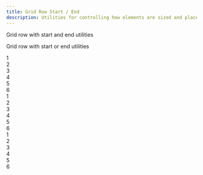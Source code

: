 ```yaml
---
title: Grid Row Start / End
description: Utilities for controlling how elements are sized and placed across grid rows.
---
```

<div>
	<p class="vv-text text-word-2 max-w-prose">Grid row with start and end utilities</p>
    <table-utility prefix="row-span" property="grid-row" class="mb-lg"></table-utility>
	<p class="vv-text text-word-2 max-w-prose">Grid row with start or end utilities</p>
	<table-utility prefix="row-{start|end}" property="grid-row-start-end" custom-property="grid-row-{start|end}" class="mb-lg"></table-utility>
    <card-example>
		<div class="container h-full rounded-md bg-surface-1 p-24">
			<div class="grid grid-cols-2 gap-10 border-b border-alpha-1 mb-24 pb-24">
				<div class="rounded-md p-10 bg-info text-center"><span class="text-xs text-white font-semibold">1</span></div>
				<div class="row-span-4 rounded-md p-10 bg-info text-center"><span class="text-xs text-white font-semibold">2</span></div>
				<div class="rounded-md p-10 bg-info text-center"><span class="text-xs text-white font-semibold">3</span></div>
				<div class="row-span-3 rounded-md p-10 bg-info text-center"><span class="text-xs text-white font-semibold">4</span></div>
				<div class="rounded-md p-10 bg-info text-center"><span class="text-xs text-white font-semibold">5</span></div>
				<div class="row-span-full rounded-md p-10 bg-info text-center"><span class="text-xs text-white font-semibold">6</span></div>
			</div>
			<div class="grid grid-rows-2 gap-10 border-b border-alpha-1 mb-24 pb-24">
				<div class="rounded-md p-10 bg-info text-center"><span class="text-xs text-white font-semibold">1</span></div>
				<div class="row-start-5 rounded-md p-10 bg-info text-center"><span class="text-xs text-white font-semibold">2</span></div>
				<div class="rounded-md p-10 bg-info text-center"><span class="text-xs text-white font-semibold">3</span></div>
				<div class="rounded-md p-10 bg-info text-center"><span class="text-xs text-white font-semibold">4</span></div>
				<div class="rounded-md p-10 bg-info text-center"><span class="text-xs text-white font-semibold">5</span></div>
				<div class="row-start-auto rounded-md p-10 bg-info text-center"><span class="text-xs text-white font-semibold">6</span></div>
			</div>
			<div class="grid grid-rows-2 gap-10">
				<div class="rounded-md p-10 bg-info text-center"><span class="text-xs text-white font-semibold">1</span></div>
				<div class="row-end-5 rounded-md p-10 bg-info text-center"><span class="text-xs text-white font-semibold">2</span></div>
				<div class="rounded-md p-10 bg-info text-center"><span class="text-xs text-white font-semibold">3</span></div>
				<div class="rounded-md p-10 bg-info text-center"><span class="text-xs text-white font-semibold">4</span></div>
				<div class="rounded-md p-10 bg-info text-center"><span class="text-xs text-white font-semibold">5</span></div>
				<div class="row-end-auto rounded-md p-10 bg-info text-center"><span class="text-xs text-white font-semibold">6</span></div>
			</div>
		</div>
    </card-example>
</div>